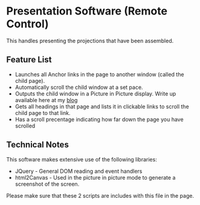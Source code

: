 # Presentation Software (Remote Control)
This handles presenting the projections that have been assembled.

## Feature List
- Launches all Anchor links in the page to another window (called the child page).
- Automatically scroll the child window at a set pace.
- Outputs the child window in a Picture in Picture display. Write up available here at my [blog](https://blog.ryanjpereira.com)
- Gets all headings in that page and lists it in clickable links to scroll the child page to that link.
- Has a scroll precentage indicating how far down the page you have scrolled


## Technical Notes
This software makes extensive use of the following libraries:
- JQuery - General DOM reading and event handlers
- html2Canvas - Used in the picture in picture mode to generate a screenshot of the screen.

Please make sure that these 2 scripts are includes with this file in the page.
